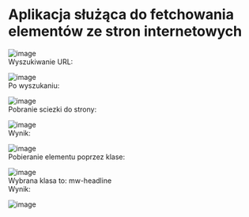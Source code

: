 # Aplikacja służąca do fetchowania elementów ze stron internetowych

![image](https://user-images.githubusercontent.com/56955430/148652298-18578a0c-af26-4cbc-92ab-8cb87ec202cc.png)
<br>
Wyszukiwanie URL:
<br>

![image](https://user-images.githubusercontent.com/56955430/148652443-782218c7-c57d-4f9d-9613-f814ad9d0fdf.png)
<br>
Po wyszukaniu:
<br>

![image](https://user-images.githubusercontent.com/56955430/148652469-94e6dd8c-88b4-4e60-8763-c1aadd8cc378.png)
<br>
Pobranie sciezki do strony:
<br>

![image](https://user-images.githubusercontent.com/56955430/148652986-235f6b4d-92c1-4d66-917c-6982f51aeacd.png)
<br>
Wynik:
<br>

![image](https://user-images.githubusercontent.com/56955430/148653015-f310c3aa-61fa-4e59-a563-69004e397912.png)
<br>
Pobieranie elementu poprzez klase:
<br>

![image](https://user-images.githubusercontent.com/56955430/148653084-9e853f8b-c5ec-4bc6-ad37-4c53741a05d8.png)
<br>
Wybrana klasa to: mw-headline
<br>
Wynik:
<br>

![image](https://user-images.githubusercontent.com/56955430/148653097-93744180-dc88-4fe4-96e1-4f3a58e0c381.png)
